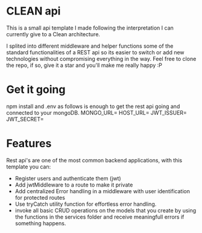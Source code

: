 # CLEAN api

This is a small api template I made following the interpretation I can currently give to a Clean architecture.

I splited into different middleware and helper functions some of the standard functionalities of a REST api 
so its easier to switch or add new technologies without compromising everything in the way. Feel free to clone the repo,
if so, give it a star and you'll make me really happy :P

# Get it going

npm install and .env as follows is enough to get the rest api going and connected to your mongoDB.
MONGO_URL=
HOST_URL=
JWT_ISSUER=
JWT_SECRET=

# Features

Rest api's are one of the most common backend applications, with this template you can:

- Register users and authenticate them (jwt)
- Add jwtMiddleware to a route to make it private
- Add centralized Error handling in a middleware with user identification for protected routes
- Use tryCatch utility function for effortless error handling.
- invoke all basic CRUD operations on the models that you create by using the functions in the services folder and receive
meaningfull errors if something happens.



